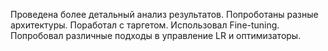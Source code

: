 Проведена более детальный анализ результатов.
Попроботаны разные архитектуры.
Поработал с таргетом.
Использовал Fine-tuning.
Попробовал различные подходы в управление LR и оптимизаторы.
